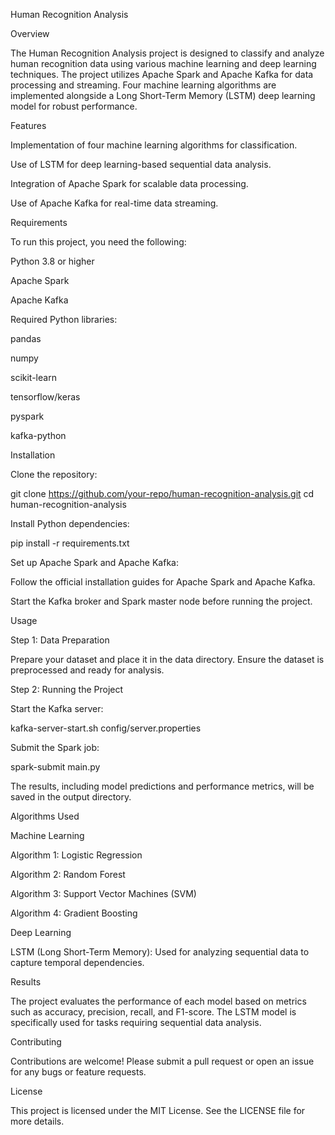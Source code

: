 Human Recognition Analysis

Overview

The Human Recognition Analysis project is designed to classify and analyze human recognition data using various machine learning and deep learning techniques. The project utilizes Apache Spark and Apache Kafka for data processing and streaming. Four machine learning algorithms are implemented alongside a Long Short-Term Memory (LSTM) deep learning model for robust performance.

Features

Implementation of four machine learning algorithms for classification.

Use of LSTM for deep learning-based sequential data analysis.

Integration of Apache Spark for scalable data processing.

Use of Apache Kafka for real-time data streaming.

Requirements

To run this project, you need the following:

Python 3.8 or higher

Apache Spark

Apache Kafka

Required Python libraries:

pandas

numpy

scikit-learn

tensorflow/keras

pyspark

kafka-python

Installation

Clone the repository:

git clone https://github.com/your-repo/human-recognition-analysis.git
cd human-recognition-analysis

Install Python dependencies:

pip install -r requirements.txt

Set up Apache Spark and Apache Kafka:

Follow the official installation guides for Apache Spark and Apache Kafka.

Start the Kafka broker and Spark master node before running the project.

Usage

Step 1: Data Preparation

Prepare your dataset and place it in the data directory. Ensure the dataset is preprocessed and ready for analysis.

Step 2: Running the Project

Start the Kafka server:

kafka-server-start.sh config/server.properties

Submit the Spark job:

spark-submit main.py

The results, including model predictions and performance metrics, will be saved in the output directory.

Algorithms Used

Machine Learning

Algorithm 1: Logistic Regression

Algorithm 2: Random Forest

Algorithm 3: Support Vector Machines (SVM)

Algorithm 4: Gradient Boosting

Deep Learning

LSTM (Long Short-Term Memory): Used for analyzing sequential data to capture temporal dependencies.

Results

The project evaluates the performance of each model based on metrics such as accuracy, precision, recall, and F1-score. The LSTM model is specifically used for tasks requiring sequential data analysis.

Contributing

Contributions are welcome! Please submit a pull request or open an issue for any bugs or feature requests.

License

This project is licensed under the MIT License. See the LICENSE file for more details.
